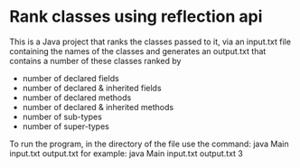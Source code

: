 # Rank classes using reflection api

This is a Java project that ranks the classes passed to it, via an input.txt file containing the names of the classes 
and generates an output.txt that contains a number of these classes ranked by

- number of declared fields
- number of declared & inherited fields
- number of declared methods
- number of declared & inherited methods
- number of sub-types
- number of super-types

To run the program, in the directory of the file use the command: java Main input.txt output.txt <insert number for top N results>
for example: java Main input.txt output.txt 3
